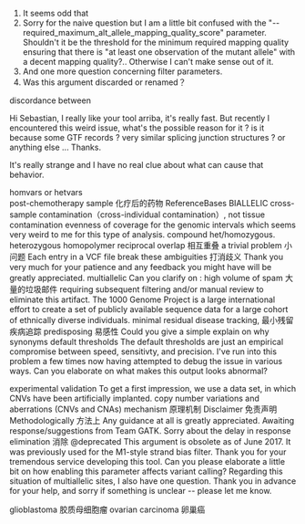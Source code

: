 1. It seems odd that
2. Sorry for the naive question but I am a little bit confused with the "--required_maximum_alt_allele_mapping_quality_score" parameter. Shouldn't it be the threshold for the minimum required mapping quality ensuring that there is "at least one observation of the mutant allele" with a decent mapping quality?.. Otherwise I can't make sense out of it.
3. And one more question concerning filter parameters.
4. Was this argument discarded or renamed？

discordance between

Hi Sebastian,
I really like your tool arriba, it's really fast.
But recently I encountered this weird issue, what's the possible reason for it ? is it because some GTF records ? very similar splicing junction structures ? or anything else ...
Thanks.


It's really strange and I have no real clue about what can cause that behavior.

homvars or hetvars	
post-chemotherapy sample 化疗后的药物
ReferenceBases
BIALLELIC
cross-sample contamination（cross-individual contamination）, not tissue contamination
evenness of coverage for the genomic intervals 
which seems very weird to me for this type of analysis.
compound het/homozygous.
heterozygous
homopolymer
reciprocal overlap 相互重叠
a trivial problem 小问题
Each entry in a VCF file
break these ambiguities 打消歧义
Thank you very much for your patience and any feedback you might have will be greatly appreciated.
multiallelic
Can you clarify on :
 high volume of spam 大量的垃圾邮件
 requiring subsequent filtering and/or manual review to eliminate this artifact. 
The 1000 Genome Project is a large international effort to create a set of publicly available sequence data for a large cohort of ethnically diverse individuals. 
minimal residual disease tracking, 最小残留疾病追踪
predisposing 易感性
Could you give a simple explain on why
synonyms
default thresholds
The default thresholds are just an empirical compromise between speed, sensitivty, and precision.
I've run into this problem a few times now having attempted to debug the issue in various ways. 
Can you elaborate on what makes this output looks abnormal? 

experimental validation
To get a first impression, we use a data set, in which CNVs have been artificially implanted.
copy number variations and aberrations (CNVs and CNAs)
mechanism  原理机制
Disclaimer 免责声明
Methodologically 方法上
Any guidance at all is greatly appreciated. 
Awaiting response/suggestions from Team GATK.
Sorry about the delay in response
elimination 消除
 @deprecated This argument is obsolete as of June 2017. It was previously used for the M1-style strand bias filter.
Thank you for your tremendous service developing this tool.
Can you please elaborate a little bit on how enabling this parameter affects variant calling? 
Regarding this situation of multiallelic sites, I also have one question.
Thank you in advance for your help, and sorry if something is unclear -- please let me know.

glioblastoma 胶质母细胞瘤
ovarian carcinoma 卵巢癌
